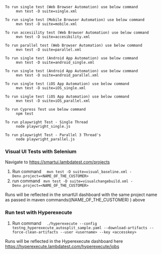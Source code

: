 
```
To run single test (Web Browser Automation) use below command
     mvn test -D suite=single.xml

To run single test (Mobile Browser Automation) use below command
     mvn test -D suite=mobile.xml
     
To run accesiility test (Web Browser Automation) use below command
     mvn test -D suite=accesibility.xml

To run parallel test (Web Browser Automation) use below command
     mvn test -D suite=parallel.xml

To run single test (Android App Automation) use below command
     mvn test -D suite=android_single.xml
    
To run single test (Android App Automation) use below command
     mvn test -D suite=android_parallel.xml    
 
To run single test (iOS App Automation) use below command
     mvn test -D suite=iOS_single.xml
    
To run single test (iOS App Automation) use below command
     mvn test -D suite=iOS_parallel.xml 

To run Cypress Test use below command
     npm test    
     
To run playwright Test - Single Thread    
     node playwright_single.js 
     
To run playwright Test - Parallel 3 Thread's
     node playwright_parallel.js   

```

### Visual UI Tests with Selenium

Navigate to https://smartui.lambdatest.com/projects

1. Run command ```   mvn test -D suite=visual_baseline.xml -Denv.project=<NAME_OF_THE_CUSTOMER> ``` 
2. run command ```  mvn test -D suite=visualchangebuild.xml -Denv.project=<NAME_OF_THE_CUSTOMER> ```

Runs will be reflected in the smartUI dashboard with the same project name as passed in maven commands((NAME_OF_THE_CUSTOMER) ) above 

### Run test with Hyperexecute


1. Run command ```   ./hyperexecute --config testng_hyperexecute_autosplit_sample.yaml --download-artifacts --force-clean-artifacts --user <username> --key <accesskey>  ```

Runs will be reflected in the Hyperexecute dashboard here https://hyperexecute.lambdatest.com/hyperexecute/jobs





